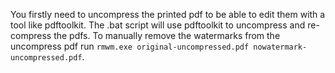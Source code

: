 You firstly need to uncompress the printed pdf to be able to edit them with a tool like pdftoolkit.
The .bat script will use pdftoolkit to uncompress and re-compress the pdfs.
To manually remove the watermarks from the uncompress pdf run `rmwm.exe original-uncompressed.pdf nowatermark-uncompressed.pdf`.
